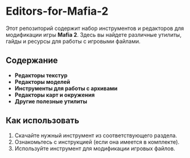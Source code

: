 # Editors-for-Mafia-2

Этот репозиторий содержит набор инструментов и редакторов для модификации игры **Mafia 2**. Здесь вы найдете различные утилиты, гайды и ресурсы для работы с игровыми файлами.

## Содержание
- **Редакторы текстур**
- **Редакторы моделей**
- **Инструменты для работы с архивами**
- **Редакторы карт и окружения**
- **Другие полезные утилиты**

## Как использовать
1. Скачайте нужный инструмент из соответствующего раздела.
2. Ознакомьтесь с инструкцией (если она имеется в комплекте).
3. Используйте инструмент для модификации игровых файлов.
